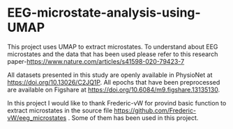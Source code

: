 # EEG-microstate-analysis-using-UMAP

This project uses UMAP to extract microstates. To understand about EEG microstates and the data that has been used please refer to this research paper-https://www.nature.com/articles/s41598-020-79423-7

All datasets presented in this study are openly available in PhysioNet at https://doi.org/10.13026/C2JQ1P. All epochs that have been preprocessed are available on Figshare at https://doi.org/10.6084/m9.figshare.13135130.

In this project I would like to thank Frederic-vW for provind basic function to extract microstates in the source file https://github.com/Frederic-vW/eeg_microstates
. Some of them has been used in this project.
